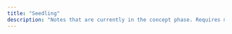 ```yaml
---
title: "Seedling"
description: "Notes that are currently in the concept phase. Requires more dedicated thought to transmutate into something useful."
---
```

